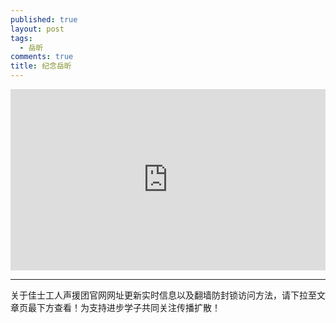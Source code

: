 ```yaml
---
published: true
layout: post
tags:
  - 岳昕
comments: true
title: 纪念岳昕
---
```

<div style="width:100%;height:0px;position:relative;padding-bottom:57.500%;"><iframe src="https://streamable.com/xq7ik" frameborder="0" width="100%" height="100%" allowfullscreen="" style="width:100%;height:100%;position:absolute;left:0px;top:0px;overflow:hidden;"></iframe></div>


---
关于佳士工人声援团官网网址更新实时信息以及翻墙防封锁访问方法，请下拉至文章页最下方查看！为支持进步学子共同关注传播扩散！
